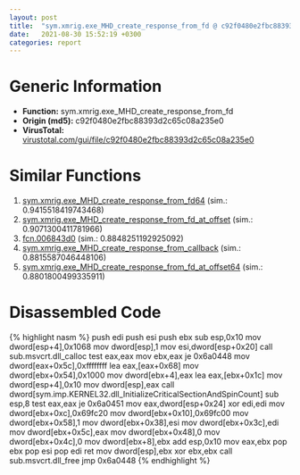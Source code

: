 ```yaml
---
layout: post
title:  "sym.xmrig.exe_MHD_create_response_from_fd @ c92f0480e2fbc88393d2c65c08a235e0"
date:   2021-08-30 15:52:19 +0300
categories: report
---
```


# Generic Information
- **Function:** sym.xmrig.exe\_MHD\_create\_response\_from\_fd
- **Origin (md5):** c92f0480e2fbc88393d2c65c08a235e0
- **VirusTotal:** [virustotal.com/gui/file/c92f0480e2fbc88393d2c65c08a235e0][virustotal_ref]



# Similar Functions

1. [sym.xmrig.exe\_MHD\_create\_response\_from\_fd64][similar_1_ref] (sim.: 0.9415518419743468)
2. [sym.xmrig.exe\_MHD\_create\_response\_from\_fd\_at\_offset][similar_2_ref] (sim.: 0.9071300411781966)
3. [fcn.006843d0][similar_3_ref] (sim.: 0.8848251192925092)
4. [sym.xmrig.exe\_MHD\_create\_response\_from\_callback][similar_4_ref] (sim.: 0.8815587046448106)
5. [sym.xmrig.exe\_MHD\_create\_response\_from\_fd\_at\_offset64][similar_5_ref] (sim.: 0.8801800499335911)


# Disassembled Code

{% highlight nasm %}
push edi
push esi
push ebx
sub esp,0x10
mov dword[esp+4],0x1068
mov dword[esp],1
mov esi,dword[esp+0x20]
call sub.msvcrt.dll_calloc
test eax,eax
mov ebx,eax
je 0x6a0448
mov dword[eax+0x5c],0xffffffff
lea eax,[eax+0x68]
mov dword[ebx+0x54],0x1000
mov dword[ebx+4],eax
lea eax,[ebx+0x1c]
mov dword[esp+4],0x10
mov dword[esp],eax
call dword[sym.imp.KERNEL32.dll_InitializeCriticalSectionAndSpinCount]
sub esp,8
test eax,eax
je 0x6a0451
mov eax,dword[esp+0x24]
xor edi,edi
mov dword[ebx+0xc],0x69fc20
mov dword[ebx+0x10],0x69fc00
mov dword[ebx+0x58],1
mov dword[ebx+0x38],esi
mov dword[ebx+0x3c],edi
mov dword[ebx+0x5c],eax
mov dword[ebx+0x48],0
mov dword[ebx+0x4c],0
mov dword[ebx+8],ebx
add esp,0x10
mov eax,ebx
pop ebx
pop esi
pop edi
ret 
mov dword[esp],ebx
xor ebx,ebx
call sub.msvcrt.dll_free
jmp 0x6a0448
{% endhighlight %}


[similar_1_ref]: /report/sym.xmrig.exe_MHD_create_response_from_fd64@c92f0480e2fbc88393d2c65c08a235e0
[similar_2_ref]: /report/sym.xmrig.exe_MHD_create_response_from_fd_at_offset@c92f0480e2fbc88393d2c65c08a235e0
[similar_3_ref]: /report/fcn.006843d0@c92f0480e2fbc88393d2c65c08a235e0
[similar_4_ref]: /report/sym.xmrig.exe_MHD_create_response_from_callback@c92f0480e2fbc88393d2c65c08a235e0
[similar_5_ref]: /report/sym.xmrig.exe_MHD_create_response_from_fd_at_offset64@c92f0480e2fbc88393d2c65c08a235e0
[virustotal_ref]: https://www.virustotal.com/gui/file/c92f0480e2fbc88393d2c65c08a235e0